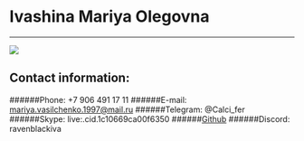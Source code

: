 # Ivashina Mariya Olegovna
***
![](https://avatars.githubusercontent.com/u/137410083?v=4)

## Contact information:
######Phone: +7 906 491 17 11
######E-mail: mariya.vasilchenko.1997@mail.ru
######Telegram: @Calci_fer
######Skype: live:.cid.1c10669ca00f6350
######[Github](https://github.com/RavenIVA)
######Discord: ravenblackiva

